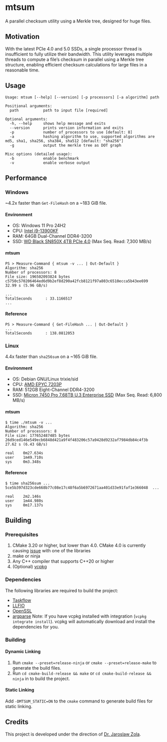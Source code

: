 # mtsum
A parallel checksum utility using a Merkle tree, designed for huge files.


## Motivation
With the latest PCIe 4.0 and 5.0 SSDs, a single processor thread is insufficient to fully utilize their bandwidth.
This utility leverages multiple threads to compute a file’s checksum in parallel using a Merkle tree structure, 
enabling efficient checksum calculations for large files in a reasonable time.


## Usage
`Usage: mtsum [--help] [--version] [-p processors] [-a algorithm] path`
```
Positional arguments:
  path           path to input file [required]

Optional arguments:
  -h, --help     shows help message and exits
  --version      prints version information and exits
  -p             number of processors to use [default: 8]
  -a             hashing algorithm to use, supported algorithms are md5, sha1, sha256, sha384, sha512 [default: "sha256"]
  -g             output the merkle tree as DOT graph
  
Misc options (detailed usage):
  -b             enable benchmark
  -v             enable verbose output
```


## Performance
### Windows
~4.2x faster than `Get-FileHash` on a ~183 GiB file.

#### Environment
* OS: Windows 11 Pro 24H2
* CPU: [Intel i9-13900KF](https://www.intel.com/content/www/us/en/products/sku/230497/intel-core-i913900kf-processor-36m-cache-up-to-5-80-ghz/specifications.html)
* RAM: 64GB Dual-Channel DDR4-3200
* SSD: [WD Black SN850X 4TB PCIe 4.0](https://shop.sandisk.com/products/ssd/internal-ssd/wd-black-sn850x-nvme-ssd?sku=WDS400T2X0E-00BCA0) (Max Seq. Read: 7,300 MB/s)
#### mtsum
```
PS > Measure-Command { mtsum -v ... | Out-Default }
Algorithm: sha256
Number of processors: 8
File size: 196502093824 bytes
c5750c570206464ed6d9b2ef8d290a42fcb8121f97a803c6510ecca5b43ee699
32.99 s (5.96 GB/s)

...
TotalSeconds      : 33.1166517
...
```
#### Reference
```
PS > Measure-Command { Get-FileHash ... | Out-Default }
...
TotalSeconds      : 138.0812053
```

### Linux
4.4x faster than `sha256sum` on a ~165 GiB file.

#### Environment
* OS: Debian GNU/Linux trixie/sid
* CPU: [AMD EPYC 7203P](https://www.amd.com/en/products/processors/server/epyc/7003-series/amd-epyc-7203p.html)
* RAM: 512GB Eight-Channel DDR4-3200
* SSD: [Micron 7450 Pro 7.68TB U.3 Enterprise SSD](https://www.crucial.com/ssd/7450_pro/mtfdkcc7t6tfr-1bc1zabyyr) (Max Seq. Read: 6,800 MB/s)
#### mtsum
```
$ time ./mtsum -v ...
Algorithm: sha256
Number of processors: 8
File size: 177652487485 bytes
26d9ced146e549ecb6848d421a9f4f483206c57a9428d9232af7984db84c4f3b
27.62 s (6.43 GB/s)

real    0m27.634s
user    1m49.710s
sys     0m3.348s
```
#### Reference
```
$ time sha256sum ...
5ce5b397d323cde668b77c08e17c48f6a5b6972671aa401d33e91faf1e366048  ...

real    2m2.146s
user    1m44.980s
sys     0m17.137s
```


## Building
### Prerequisites
1. CMake 3.20 or higher, but lower than 4.0. CMake 4.0 is currently causing [issue](https://github.com/microsoft/vcpkg/issues/45231#issuecomment-2842035110) with one of the libraries
2. make or ninja
3. Any C++ compiler that supports C++20 or higher
4. (Optional) [vcpkg](https://learn.microsoft.com/en-us/vcpkg/get_started/get-started)


### Dependencies
The following libraries are required to build the project:
- [Taskflow](https://github.com/taskflow/taskflow)
- [LLFIO](https://github.com/ned14/llfio)
- [OpenSSL](https://github.com/openssl/openssl)
- [argparse](https://github.com/p-ranav/argparse)
Note: If you have vcpkg installed with integration (`vcpkg integrate install`). vcpkg will automatically download and install the dependencies for you.


### Building
#### Dynamic Linking
1. Run `cmake --preset=release-ninja` or `cmake --preset=release-make` to generate the build files.
2. Run `cd cmake-build-release && make` or `cd cmake-build-release && ninja`  in to build the project.
#### Static Linking
Add `-DMTSUM_STATIC=ON` to the `cmake` command to generate build files for static linking.


## Credits
This project is developed under the direction of [Dr. Jaroslaw Zola](http://www.jzola.org/).